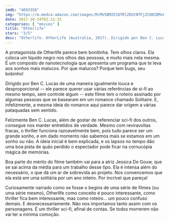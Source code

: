 ```yaml
---
imdb: "4693358"
img: "https://m.media-amazon.com/images/M/MV5BM2E1OTRlZDUtNTFjZC00ZDMxLTk4YjYtYmIzN2Q1ZWQ5OTBkXkEyXkFqcGdeQXVyNjUwNzk3NDc@._V1_SY150_CR0,0,101,150_.jpg"
date: 2017-10-24T02:12:31
categories: [ "movies" ]
title: "Otherlife"
stars: "3/5"
desc: "Otherlife. OtherLife (Australia, 2017). Dirigido por Ben C. Lucas. Escrito por Kelley Eskridge, Ben C. Lucas, Gregory Widen. Com Jessica De Gouw (Ren Amari), Shalom Brune-Franklin (Coder #2), Thomas Cocquerel (Danny), T.J. Power (Sam), Liam Graham (Jared Amari), Clarence John Ryan (Byron Finbar), Sarah Anjuli (Start-up Programmer), Hoa Xuande (Coder #1), Adam T Perkins (Security Guard)."
---
```

A protagonista de Otherlife parece bem bonitinha. Tem olhos claros. Ela coloca um líquido negro nos olhos das pessoas, e muito mais nela mesma. É um composto de nanotecnologia que apresenta um programa que te leva aos sonhos mais malucos. Por que malucos? Porque tem bugs, seu bobinho!

Dirigido por Ben C. Lucas de uma maneira igualmente louca e desproporcional -- ele parece querer usar várias referências de si-fi ao mesmo tempo, sem controle algum -- este filme tem o roteiro assinado por algumas pessoas que se basearam em um romance chamado Solitaire. E, infelizmente, a mesma ideia do romance aqui parece dar origem a várias pataquadas sem sentido.

Felizmente Ben C. Lucas, além de gostar de referenciar sci-fi dos outros, consegue nos manter entretidos de verdade. Mesmo com reviravoltas fracas, o thriller funciona razoavelmente bem, pois tudo parece ser um grande sonho, e em dado momento não sabemos mais se estamos em um sonho ou não. A ideia inicial é bem explicada, e os lapsos no tempo dão uma boa pista de quão perdido o espectador pode ficar na cornucópia mágica de memórias.

Boa parte do mérito do filme também vai para a atriz Jessica De Gouw, que se sai acima da média para um trabalho desse tipo. Ela é intensa além do necessário, o que dá um ar de sobrevida ao projeto. Nos convencemos que ela está em uma solitária por um ano inteiro. Por incrível que pareça!

Curiosamente narrado como se fosse o begins de uma série de filmes (ou uma série mesmo), Otherlife como conceito é pouco interessante, como thriller fica bem interessante, mas como roteiro... um pouco confuso demais. E desnecessariamente. Não nos importamos tanto assim com os personagens. É um thriller sci-fi, afinal de contas. Se todos morrerem não vai ter a mínima comoção.
